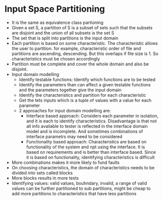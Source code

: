 # Input Space Partitioning  
* It is the same as equivalence class partioning  
* Given a set S, a partition of S is a subset of sets such that the subsets are disjoint and the union of all subsets is the set S  
* The set that is split into partitions is the input domain  
* Each partition is based on some characteristic. The characteristic allows the user to partition. for example, characteristic order of file and partitions are ascending, descending. But this overlaps if file size is 1. So characteristics must be chosen accordingly  
* Partition must be complete and cover the whole domain and also be disjoint.
* Input domain modelling  
  * Identify testable functions: Identify which functions are to be tested  
  * Identify the parameters than can affect a given testable functions and the parameters together give the input domain  
  * Identify the characteristics and partition for each characteristic  
  * Get the tets inputs which is a tuple of values with a value for each parameter  
  * 2 approaches for input domain modelling are:  
    * Interface based approach: Considers each parameter in isolation, and it is each to identify characteristics. Disadvantage is that not all info available to tester is reflected in the interface domain model and is incomplete. And sometimes combinations of interface parametrs may need to be considered  
    * Functionality based approach: Characteristics are based on functionality of the system and npt using the interface. It is based on requirements and is better than interface based. Since it is based on functionality, identifying characteristics is difficult     
* More combinations makes it more likely to fund faults  
* On choosing characteristics, the domain of characteristics needs to be divided into sets called blocks  
* More blocks results in more tests  
* Identifying values: valid values, bouhndary, invalid, a range of valid values can be further partitioned to sub partitions, might be cheap to add more partitions to characteristics that have less partitions  
